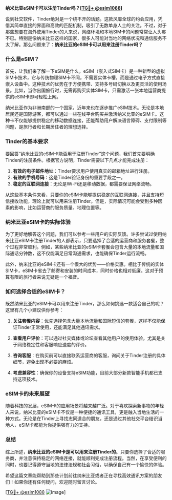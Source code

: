 **纳米比亚eSIM卡可以注册Tinder吗？[[TG💪+ @esim1088](https://t.me/s/esim1088)]**

说到社交软件，Tinder绝对是一个绕不开的话题。这款风靡全球的约会应用，凭借其简单直接的界面和高效的匹配机制，吸引了无数单身人士的关注。不过，对于那些想要在海外使用Tinder的人来说，网络环境和本地SIM卡的问题常常让人头疼不已。特别是像纳米比亚这样的国家，很多人可能对当地的网络状况和通信服务不太了解。那么问题来了：**纳米比亚的eSIM卡可以用来注册Tinder吗？**

### 什么是eSIM？

首先，让我们来了解一下eSIM是什么。eSIM（嵌入式SIM卡）是一种新型的虚拟SIM卡技术，它与传统物理SIM卡不同，不需要实体卡槽，而是通过电子方式直接嵌入设备中。这种技术的优势在于方便携带、支持多号码切换以及更灵活的使用场景。比如，当你出国旅行时，无需再购买实体SIM卡，只需激活一张本地运营商提供的eSIM卡即可轻松上网。

纳米比亚作为非洲南部的一个国家，近年来也在逐步推广eSIM技术。无论是本地居民还是国际游客，都可以通过一些在线平台购买并激活纳米比亚的eSIM卡。这种卡不仅能够提供稳定的移动数据连接，还能帮助用户解决语言障碍、支付限制等问题，是旅行者和长期居住者的理想选择。

### Tinder的基本要求

要回答“纳米比亚的eSIM卡能否用于注册Tinder”这个问题，我们首先要明确Tinder的注册条件。根据官方说明，Tinder需要以下几点才能完成注册：

1. **有效的电子邮件地址**：Tinder要求用户使用真实的邮箱地址进行注册。
2. **有效的手机号码**：这是Tinder验证身份的重要手段之一。
3. **稳定的互联网连接**：无论是Wi-Fi还是移动数据，都需要保证网络流畅。

从这些基本条件来看，只要你的eSIM卡能够提供稳定的互联网连接，并且支持短信接收功能，理论上就可以用来注册Tinder。但是，实际情况可能会受到多种因素的影响，比如运营商的服务质量、地理位置等。

### 纳米比亚eSIM卡的实际体验

为了更好地解答这个问题，我们可以参考一些用户的实际反馈。许多尝试过使用纳米比亚eSIM卡注册Tinder的人都表示，只要选择了合适的运营商和服务套餐，整个过程非常顺利。例如，某些纳米比亚的eSIM卡套餐会包含大量的本地流量和国际通话分钟数，这不仅能满足日常沟通需求，也能确保Tinder运行流畅。

此外，纳米比亚的eSIM卡还有一个很大的优势——价格实惠。相比于传统的实体SIM卡，eSIM卡省去了邮寄和安装的时间成本，同时价格也相对低廉。这对于预算有限的旅行者来说无疑是一个福音。

### 如何选择合适的eSIM卡？

既然纳米比亚的eSIM卡可以用来注册Tinder，那么如何挑选一款适合自己的呢？这里有几个小建议供你参考：

1. **关注套餐内容**：优先选择包含大量本地流量和国际短信的套餐，这样不仅能保证Tinder正常使用，还能满足其他通讯需求。
   
2. **查看用户评价**：可以通过社交媒体或论坛查看其他用户的使用体验，尤其是关于网络稳定性和客服响应速度的评价。

3. **咨询客服**：在购买前可以直接联系运营商的客服，询问关于Tinder注册的具体细节，避免出现不必要的麻烦。

4. **考虑兼容性**：确保你的设备支持eSIM功能，目前大部分新款智能手机都已支持这项技术。

### eSIM卡的未来展望

随着科技的发展，eSIM卡的应用场景将越来越广泛。对于喜欢探索新事物的年轻人来说，纳米比亚的eSIM卡不仅是一种便捷的通讯工具，更是融入当地生活的一种方式。无论是在Tinder上寻找志同道合的朋友，还是通过其他社交平台结识当地人，eSIM卡都能为你提供强有力的支持。

### 总结

综上所述，**纳米比亚的eSIM卡是可以用来注册Tinder的**。只要你选择了合适的服务商，并注意保持稳定的网络连接，就能顺利完成注册流程。当然，在享受便利的同时，也要记得遵守当地的法律法规和社会习俗，以确保自己有一个愉快的体验。

希望这篇文章能帮助到那些计划前往纳米比亚或者正在寻找高效通讯方案的朋友们！如果你还有任何疑问，欢迎随时留言讨论。

[[TG💪+ @esim1088](https://t.me/s/esim1088) ![Image](https://i.postimg.cc/4NQfJmqS/Snipaste-2025-05-13-00-14-12.png)]